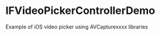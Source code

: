 IFVideoPickerControllerDemo
===========================

Example of iOS video picker using AVCapturexxxx libraries
